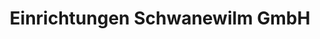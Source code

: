 ---
title: "Einrichtungen Schwanewilm GmbH"
url: /haltern-am-see/einrichtungen-schwanewilm-gmbh/
shop: Möbel
---